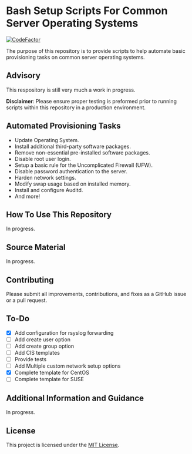 # Bash Setup Scripts For Common Server Operating Systems
[![CodeFactor](https://www.codefactor.io/repository/github/hacks4snacks/server-configurations/badge)](https://www.codefactor.io/repository/github/hacks4snacks/server-configurations)

The purpose of this repository is to provide scripts to help automate basic provisioning tasks on common server operating systems.

## Advisory

This respository is still very much a work in progress.

**Disclaimer**: Please ensure proper testing is preformed prior to running scripts within this repository in a production environment.

## Automated Provisioning Tasks
* Update Operating System.
* Install additional third-party software packages.
* Remove non-essential pre-installed software packages.
* Disable root user login.
* Setup a basic rule for the Uncomplicated Firewall (UFW).
* Disable password authentication to the server.
* Harden network settings.
* Modify swap usage based on installed memory.
* Install and configure Auditd.
* And more!

## How To Use This Repository

In progress.

## Source Material

In progress.

## Contributing

Please submit all improvements, contributions, and fixes as a GitHub issue or a pull request.

## To-Do

- [X] Add configuration for rsyslog forwarding
- [ ] Add create user option
- [ ] Add create group option
- [ ] Add CIS templates
- [ ] Provide tests
- [ ] Add Multiple custom network setup options
- [X] Complete template for CentOS
- [ ] Complete template for SUSE

## Additional Information and Guidance

In progress.

## License

This project is licensed under the [MIT License](https://github.com/Hacks4Snacks/server-configurations/blob/master/LICENSE).
